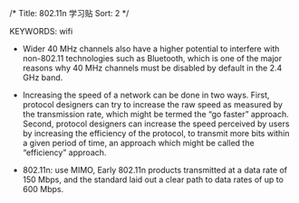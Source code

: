 /*
 Title: 802.11n 学习贴
 Sort: 2
 */
 
KEYWORDS: wifi

* Wider 40 MHz channels also have a higher potential to interfere with non-802.11 technologies such as Bluetooth, which is one of the major reasons why 40 MHz channels must be disabled by default in the 2.4 GHz band.


* Increasing the speed of a network can be done in two ways. 
First, protocol designers can try to increase the raw speed as measured by the transmission rate, which might be termed the “go faster” approach. 
Second, protocol designers can increase the speed perceived by users by increasing the efficiency of the protocol, to transmit more bits within a given period of time, an approach which might be called the “efficiency” approach. 

* 802.11n:
use MIMO, Early 802.11n products transmitted at a data rate of 150 Mbps, and the standard laid out a clear path to data rates of up to 600 Mbps. 


